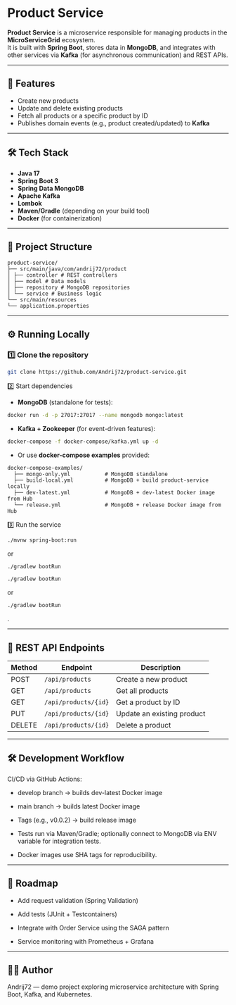 # Product Service

**Product Service** is a microservice responsible for managing products in the **MicroServiceGrid** ecosystem.  
It is built with **Spring Boot**, stores data in **MongoDB**, and integrates with other services via **Kafka** (for asynchronous communication) and REST APIs.

---

## 🚀 Features
- Create new products
- Update and delete existing products
- Fetch all products or a specific product by ID
- Publishes domain events (e.g., product created/updated) to **Kafka**

---

## 🛠️ Tech Stack
- **Java 17**
- **Spring Boot 3**
- **Spring Data MongoDB**
- **Apache Kafka**
- **Lombok**
- **Maven/Gradle** (depending on your build tool)
- **Docker** (for containerization)

---

## 📂 Project Structure
```
product-service/
├── src/main/java/com/andrij72/product
│ ├── controller # REST controllers
│ ├── model # Data models
│ ├── repository # MongoDB repositories
│ └── service # Business logic
└── src/main/resources
└── application.properties
```
---

## ⚙️ Running Locally

### 1️⃣ Clone the repository
```bash
git clone https://github.com/Andrij72/product-service.git
```

2️⃣ Start dependencies

 - **MongoDB** (standalone for tests):
```bash
docker run -d -p 27017:27017 --name mongodb mongo:latest
```
 - **Kafka + Zookeeper** (for event-driven features):
```bash
docker-compose -f docker-compose/kafka.yml up -d
```

- Or use **docker-compose examples** provided:

`````
docker-compose-examples/
  ├── mongo-only.yml           # MongoDB standalone
  ├── build-local.yml          # MongoDB + build product-service locally
  ├── dev-latest.yml           # MongoDB + dev-latest Docker image from Hub
  └── release.yml              # MongoDB + release Docker image from Hub
`````

3️⃣ Run the service
``` bash
./mvnw spring-boot:run
``` 
or
``` bash
./gradlew bootRun
``` 

``` bash
./gradlew bootRun
```
or
``` bash
./gradlew bootRun
````
.
_______

## 📌 REST API Endpoints

| Method | Endpoint             | Description                |
| ------ | -------------------- | -------------------------- |
| POST   | `/api/products`      | Create a new product       |
| GET    | `/api/products`      | Get all products           |
| GET    | `/api/products/{id}` | Get a product by ID        |
| PUT    | `/api/products/{id}` | Update an existing product |
| DELETE | `/api/products/{id}` | Delete a product           |

_______

## 🛠️ Development Workflow


CI/CD via GitHub Actions:

- develop branch → builds dev-latest Docker image

- main branch → builds latest Docker image

- Tags (e.g., v0.0.2) → build release image

- Tests run via Maven/Gradle; optionally connect to MongoDB via ENV variable for integration tests.

- Docker images use SHA tags for reproducibility.
_______

## 📌 Roadmap

- Add request validation (Spring Validation)

- Add tests (JUnit + Testcontainers)

- Integrate with Order Service using the SAGA pattern

- Service monitoring with Prometheus + Grafana
_______

## 👨‍💻 Author

Andrij72 — demo project exploring microservice
architecture with Spring Boot, Kafka, and Kubernetes.
